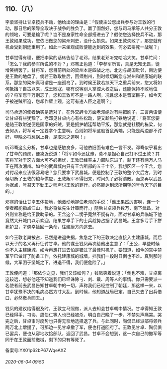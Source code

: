 ## 110.（八）
李梁坚持让甘卓按兵不动，他给出的理由是：「假使主公您出兵参与对王敦的行动，那日后的荣辱全取决于战争的胜负了。赢了固然好，您与司马承等人共分王敦的领地，可要是输了呢？岂不是身家性命全部搭进去了？假使您选择按兵不动，那王敦如果成功，您依旧做您的梁州刺史，没什么损失。如果王敦失败了，那您就有机会受到朝廷重用了。如此一来坐观成败便能达到的效果，何必去拼死一战呢？」



甘卓觉得有理，便把李梁的话转告给了老邓，结果老邓听完哈哈大笑。甘卓忙问：「怎么？我的参军所说的不对？」邓骞正色道：「李参军所言，真是无知无畏，徒增笑柄罢了。甘将军，您目前所处的梁州本是四战之地，北边与胡国毗邻，南边便是王敦的地盘了。倘若王敦取胜后，回师荆州，到时候切断您与湘州和建康城的联系，那您的梁州真可谓是一座孤岛了。到时候王敦若挟天下之重兵前来，您又将如何抵挡？自古以来，成王败寇，哪有说等别人掌控大权之后，还能保持不败地位的？将军您千万别忘了，您和王敦可不是一路人啊，况且您本是晋室臣子，如今天子被逆贼所迫，您却作壁上观，这可有违人臣之道啊？」



司马承选的使者确实是选对了，在外交辞令方面老邓绝对有两把刷子，三言两语便让甘卓有些犹豫了。老邓见甘卓内心有些松动，便又趁热打铁地说道：「将军您要是随王敦附逆便是国家的奸贼，要是拥护朝廷帮助平叛，那您就是社稷的栋梁，何去何从，将军可一定要拿个主意啊。否则如将军这般首鼠两端，只能是两边都不讨好，早晚必将惹祸上身，是取灭之道啊！」



听邓骞这么分析，甘卓也是感触良多，可他依旧面有难色一言不发。邓骞似乎看出了甘卓的顾虑，便凑近说道：「将军如今还犹豫，莫不是担心自己打不过王敦？其实将军对于这方面大可不必担忧，王敦已经率主力部队东进了，剩下还有两万人马正在围攻湘州。如今的武昌城内只有王含所部的五千士卒，我想区区一个王含，您对付起来应该很容易吧？您只要拿下武昌城，便是控制了王敦的整个大后方，到时候切断了王敦的粮草供应，王敦叛军不得归来，时间久了必将溃散。而您再以武昌为据点，号召天下勤王之师声讨王敦的罪行，必然能达到您所期望的号令天下的目的。」



邓骞的话让甘卓五体投地，他激动地握住老邓的手说：「谯王果然厉害啊，连一个使者都能指点江山，我必将依先生计策而行。」随后甘卓领兵数万，南下武昌，对外则宣称是给王敦助拳的。王含这个二愣子竟然不疑有诈，面对甘卓的兵临城下他竟然大开城门以示欢迎，结果甘卓手下的士兵趁势占据了武昌城。王含多亏手下拼死护卫，才侥幸捡回一条命，往建康方向逃去。



如今王敦老巢被占，已然是进退失据，焦急之下的王敦决定直接入主建康城，而后以天子的名义再行征讨甘卓。他的谋士钱凤再次给他出主意了：「王公，早些时候你不入主建康城，如今再想打进去怕是错过了最佳时机了。要知道，如今的宫中禁军早已做好了防备工作，依托建康城的城墙，挡我们一段时日倒也不难。真到那时候，大军困于坚城之下，进退不得，我们便危险了。」



王敦便问道：「那依你之见，我们又该如何？」钱凤笑着说道：「倒也不难，甘卓离这较远，想必他还不知道我们已经诛除刁、刘、戴、周等人的事情。你只需要派一名使者前去武昌告知甘卓朝中的一切，声称我们已经控制了朝廷，那这样一来，以甘卓犹豫不决的毛病必然方寸大乱。到时候，他知道战局已定，自己失去了出兵借口，必然撤兵回去。」



钱凤的建议给得很及时，王敦立马照做，派人去知会甘卓朝中情况。甘卓得知王敦已经得手，刁协、周伯仁等人也已经被杀，明白自己晚了一步，不禁失声痛哭。哭完之后，甘卓审时度势也只得无奈地选择退了兵。与此同时，陶侃已经派部将领兵两万北上增援了，可那边一见甘卓撤了军，便也打道回府了。王敦见甘卓、陶侃俱已罢兵，便也从容地收拾部队，返回了武昌。甘卓不会想到，这一次自己的撤军等同于在王敦面前缴械，剩下的只有等死了。



备案号:YX01p62bP67WqeAXZ


###### 2020-06-04 09:50
